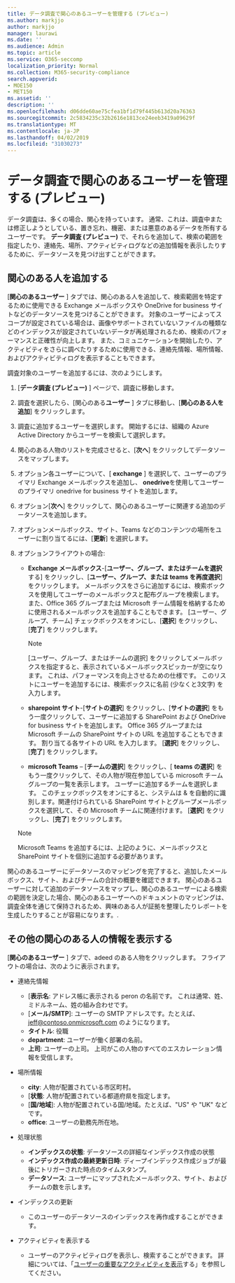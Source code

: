 ```yaml
---
title: データ調査で関心のあるユーザーを管理する (プレビュー)
ms.author: markjjo
author: markjjo
manager: laurawi
ms.date: ''
ms.audience: Admin
ms.topic: article
ms.service: O365-seccomp
localization_priority: Normal
ms.collection: M365-security-compliance
search.appverid:
- MOE150
- MET150
ms.assetid: ''
description: ''
ms.openlocfilehash: d06dde60ae75cfea1bf1d79f445b613d20a76363
ms.sourcegitcommit: 2c5834235c32b2616e1813ce24eeb3419a09629f
ms.translationtype: MT
ms.contentlocale: ja-JP
ms.lasthandoff: 04/02/2019
ms.locfileid: "31030273"
---
```

# <a name="manage-people-of-interest-in-data-investigations-preview"></a>データ調査で関心のあるユーザーを管理する (プレビュー)

データ調査は、多くの場合、関心を持っています。 通常、これは、調査中または修正しようとしている、置き忘れ、機密、または悪意のあるデータを所有するユーザーです。 **データ調査 (プレビュー)** で、それらを追加して、検索の範囲を指定したり、連絡先、場所、アクティビティログなどの追加情報を表示したりするために、データソースを見つけ出すことができます。 


## <a name="add-people-of-interest"></a>関心のある人を追加する

[**関心のあるユーザー** ] タブでは、関心のある人を追加して、検索範囲を特定するために使用できる Exchange メールボックスや OneDrive for business サイトなどのデータソースを見つけることができます。 対象のユーザーによってスコープが設定されている場合は、画像やサポートされていないファイルの種類などのインデックスが設定されていないデータが再処理されるため、検索のパフォーマンスと正確性が向上します。 また、コミュニケーションを開始したり、アクティビティをさらに調べたりするために使用できる、連絡先情報、場所情報、およびアクティビティログを表示することもできます。 

調査対象のユーザーを追加するには、次のようにします。

1. [**データ調査 (プレビュー)** ] ページで、調査に移動します。
 
2. 調査を選択したら、[関心のある**ユーザー** ] タブに移動し、[**関心のある人を追加**] をクリックします。 
 
3. 調査に追加するユーザーを選択します。 開始するには、組織の Azure Active Directory からユーザーを検索して選択します。
 
4. 関心のある人物のリストを完成させると、[**次へ**] をクリックしてデータソースをマップします。 

5. オプション各ユーザーについて、[ **exchange** ] を選択して、ユーザーのプライマリ Exchange メールボックスを追加し、 **onedrive**を使用してユーザーのプライマリ onedrive for business サイトを追加します。

6. オプション[**次へ**] をクリックして、関心のあるユーザーに関連する追加のデータソースを追加します。

7. オプションメールボックス、サイト、Teams などのコンテンツの場所をユーザーに割り当てるには、[**更新**] を選択します。 

8. オプションフライアウトの場合:
   
    -  **Exchange メールボックス**-[**ユーザー、グループ、またはチームを選択**する] をクリックし、[**ユーザー、グループ、または teams を再度選択**] をクリックします。 メールボックスをさらに追加するには、検索ボックスを使用してユーザーのメールボックスと配布グループを検索します。 また、Office 365 グループまたは Microsoft チーム情報を格納するために使用されるメールボックスを追加することもできます。 [ユーザー、グループ、チーム] チェックボックスをオンにし、[**選択**] をクリックし、[**完了**] をクリックします。

        > [!NOTE]
        > [ユーザー、グループ、またはチームの選択] をクリックしてメールボックスを指定すると、表示されているメールボックスピッカーが空になります。 これは、パフォーマンスを向上させるための仕様です。 このリストにユーザーを追加するには、検索ボックスに名前 (少なくと3文字) を入力します。
     
     - **sharepoint サイト**-[**サイトの選択**] をクリックし、[**サイトの選択**] をもう一度クリックして、ユーザーに追加する SharePoint および OneDrive for business サイトを追加します。 Office 365 グループまたは Microsoft チームの SharePoint サイトの URL を追加することもできます。 割り当てる各サイトの URL を入力します。 [**選択**] をクリックし、[**完了**] をクリックします。
     - **microsoft Teams** – [**チームの選択**] をクリックし、[ **teams の選択**] をもう一度クリックして、その人物が現在参加している microsoft チームグループの一覧を表示します。 ユーザーに追加するチームを選択します。 このチェックボックスをオンにすると、システムは & を自動的に識別します。関連付けられている SharePoint サイトとグループメールボックスを選択して、その Microsoft チームに関連付けます。 [**選択**] をクリックし、[**完了**] をクリックします。
        
      > [!NOTE]
      > Microsoft Teams を追加するには、上記のように、メールボックスと SharePoint サイトを個別に追加する必要があります。

関心のあるユーザーにデータソースのマッピングを完了すると、追加したメールボックス、サイト、およびチームの合計の概要を確認できます。 関心のあるユーザーに対して追加のデータソースをマップし、関心のあるユーザーによる検索の範囲を決定した場合、関心のあるユーザーへのドキュメントのマッピングは、調査全体を通じて保持されるため、興味のある人が証拠を整理したりレポートを生成したりすることが容易になります。. 

## <a name="view-additional-people-of-interest-information"></a>その他の関心のある人の情報を表示する

[**関心のあるユーザー** ] タブで、adeed のある人物をクリックします。 フライアウトの場合は、次のように表示されます。

- 連絡先情報

  - [**表示名**: アドレス帳に表示される peron の名前です。 これは通常、姓、ミドルネーム、姓の組み合わせです。
  - [**メール/SMTP**]: ユーザーの SMTP アドレスです。たとえば、jeff@contoso.onmicrosoft.com のようになります。  
  - **タイトル**: 役職
  - **department**: ユーザーが働く部署の名前。
  - **上司**: ユーザーの上司。 上司がこの人物のすべてのエスカレーション情報を受信します。
  
- 場所情報

  - **city**: 人物が配置されている市区町村。
  - [**状態**: 人物が配置されている都道府県を指定します。
  - [**国/地域**]: 人物が配置されている国/地域。たとえば、"US" や "UK" などです。
  - **office**: ユーザーの勤務先所在地。

- 処理状態

  - **インデックスの状態**: データソースの詳細なインデックス作成の状態
  - **インデックス作成の最終更新日時**: ディープインデックス作成ジョブが最後にトリガーされた時点のタイムスタンプ。
  - **データソース**: ユーザーにマップされたメールボックス、サイト、およびチームの数を示します。

- インデックスの更新
    - このユーザーのデータソースのインデックスを再作成することができます。 

- アクティビティを表示する 

    - ユーザーのアクティビティログを表示し、検索することができます。 詳細については、「[ユーザーの重要なアクティビティを表示](view-people-of-interest-activity.md)する」を参照してください。 
